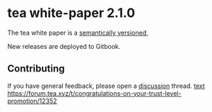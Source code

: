 # tea white-paper 2.1.0

The tea white paper is a [semantically versioned](https://semver.org),

New releases are deployed to Gitbook.

## Contributing

If you have general feedback, please open a [discussion](../../discussions) thread.
[text](https://forum.tea.xyz/t/staking-reward-and-earn/11694) 
https://forum.tea.xyz/t/congratulations-on-your-trust-level-promotion/12352